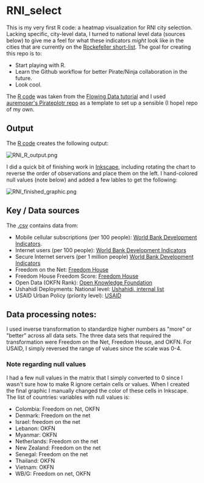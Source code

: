 RNI_select
==========
This is my very first R code: a heatmap visualization for RNI city selection. Lacking specific, city-level data, I turned to national level data (sources below) to give me a feel for what these indicators _might_ look like in the cities that are currently on the [Rockefeller short-list](http://100resilientcities.rockefellerfoundation.org/blog/entry/33-resilient-cities-announced). The goal for creating this repo is to:
* Start playing with R.
* Learn the Github workflow for better Pirate/Ninja collaboration in the future.
* Look cool.

The [R code](/heatmap.r) was taken from the [Flowing Data tutorial](http://flowingdata.com/2010/01/21/how-to-make-a-heatmap-a-quick-and-easy-solution/) and I used [auremoser's Pirateplotr repo](https://github.com/auremoser/pirateplotr) as a template to set up a sensible (I hope) repo of my own.

## Output
The [R code](/heatmap.r) creates the following output: 

![RNI_R_output.png](/Images/RNI_R_output.png) 

I did a quick bit of finishing work in [Inkscape](http://www.inkscape.org/en/), including rotating the chart to reverse the order of observations and place them on the left. I hand-colored null values (note below) and added a few lables to get the following: 

![RNI_finished_graphic.png](Images/RNI_finished_graphic.png) 

## Key / Data sources
The [.csv](/data/RNI.csv) contains data from:
* Mobile cellular subscriptions (per 100 people): [World Bank Development Indicators](http://data.worldbank.org/indicator/IT.CEL.SETS.P2). 
* Internet users (per 100 people): [World Bank Development Indicators](http://data.worldbank.org/indicator/IT.NET.USER.P2)
* Secure Internet servers (per 1 million people) [World Bank Development Indicators](http://data.worldbank.org/indicator/IT.NET.SECR.P6) 
* Freedom on the Net: [Freedom House](http://freedomhouse.org/report/freedom-net-2013-global-scores#.UwqKBfldVEI) 
* Freedom House Freedom Score: [Freedom House](http://www.freedomhouse.org/report/freedom-world/freedom-world-2013#.Uw5RtvldVEL) 
* Open Data (OKFN Rank): [Open Knowledge Foundation](https://index.okfn.org/country) 
* Ushahidi Deployments: National level: [Ushahidi, internal list](https://docs.google.com/spreadsheet/ccc?key=0AikmHjO1VwoddEV2VGZxTHh1UE1YaGhtOG41ekhyTUE&usp=drive_web#gid=2) 
* USAID Urban Policy (priority level): [USAID](http://www.usaid.gov/sites/default/files/documents/1870/USAIDSustainableUrbanServicesPolicy.pdf) 

## Data processing notes:
I used inverse transformation to standardize higher numbers as "more" or "better" across all data sets. The three data sets that required the transformation were Freedom on the Net, Freedom House, and OKFN. For USAID, I simply reversed the range of values since the scale was 0-4.

### Note regarding null values
I had a few null values in the matrix that I simply converted to 0 since I wasn't sure how to make R ignore certain cells or values. When I created the final graphic I manually changed the color of these cells in Inkscape. The list of countries: variables with null values is:
* Colombia: Freedom on net, OKFN
* Denmark: Freedom on the net
* Israel: freedom on the net
* Lebanon: OKFN
* Myanmar: OKFN
* Netherlands: Freedom on the net
* New Zealand: Freedom on the net
* Senegal: Freedom on the net
* Thailand: OKFN
* Vietnam: OKFN
* WB/G: Freedom on net, OKFN

